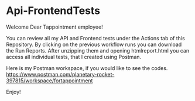 # Api-FrontendTests

Welcome Dear Tappointment employee!

You can review all my API and Frontend tests under the Actions tab of this Repository.
By clicking on the previous workflow runs you can download the Run Reports.
After unzipping them and opening htmlreport.html you can access all individual tests, that I created using Postman.

Here is my Postman workspace, if you would like to see the codes.
https://www.postman.com/planetary-rocket-397815/workspace/fortappointment

Enjoy!
